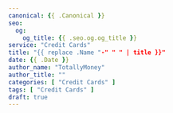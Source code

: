 ```yaml
---
canonical: {{ .Canonical }}
seo:
  og:
    og_title: {{ .seo.og.og_title }}
service: "Credit Cards"
title: "{{ replace .Name "-" " " | title }}"
date: {{ .Date }}
author_name: "TotallyMoney"
author_title: ""
categories: [ "Credit Cards" ]
tags: [ "Credit Cards" ]
draft: true
---
```

